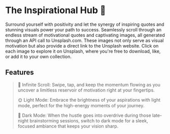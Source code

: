 # The Inspirational Hub 🚀

Surround yourself with positivity and let the synergy of inspiring quotes and stunning visuals power your path to success.  Seamlessly scroll through an endless stream of motivational quotes and captivating images, all generated through an API call to Unsplash.com. These images not only serve as visual motivation but also provide a direct link to the Unsplash website. Click on each image to explore it on Unsplash, where you're free to download, like, or add it to your own collection.

## Features

> 🌟 Infinite Scroll: Swipe, tap, and keep the momentum flowing as you uncover a limitless reservoir of motivation right at your fingertips.
> 
> 🌞 Light Mode: Embrace the brightness of your aspirations with light mode, perfect for the high-energy moments of your journey.
> 
> 🌙 Dark Mode: When the hustle goes into overdrive during those late-night brainstorming sessions, switch to dark mode for a sleek, focused ambiance that keeps your vision sharp.